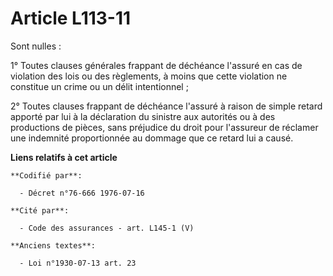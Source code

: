 # Article L113-11

Sont nulles :

1° Toutes clauses générales frappant de déchéance l'assuré en cas de violation des lois ou des règlements, à moins que cette
violation ne constitue un crime ou un délit intentionnel ;

2° Toutes clauses frappant de déchéance l'assuré à raison de simple retard apporté par lui à la déclaration du sinistre aux
autorités ou à des productions de pièces, sans préjudice du droit pour l'assureur de réclamer une indemnité proportionnée au
dommage que ce retard lui a causé.

**Liens relatifs à cet article**

	**Codifié par**:

	  - Décret n°76-666 1976-07-16

	**Cité par**:

	  - Code des assurances - art. L145-1 (V)

	**Anciens textes**:

	  - Loi n°1930-07-13 art. 23
